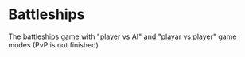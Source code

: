 # Battleships
The battleships game with "player vs AI" and "playar vs player" game modes (PvP is not finished)
